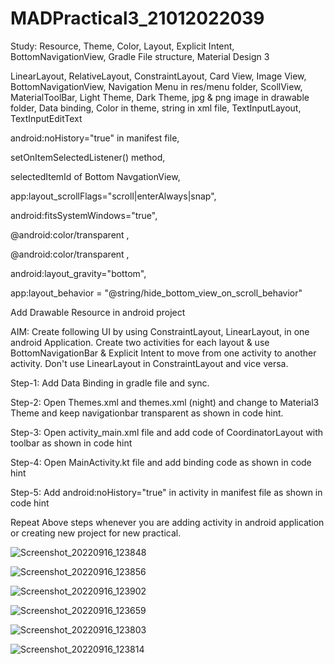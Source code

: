 # MADPractical3_21012022039

Study: Resource, Theme, Color, Layout, Explicit Intent, BottomNavigationView, Gradle File structure, Material Design 3

LinearLayout, RelativeLayout, ConstraintLayout, Card View, Image View, BottomNavigationView, Navigation Menu in res/menu folder, ScollView, MaterialToolBar, Light Theme, Dark Theme, jpg & png image in drawable folder, Data binding, Color in theme, string in xml file, TextInputLayout, TextInputEditText

android:noHistory="true" in manifest file,

setOnItemSelectedListener() method,

selectedItemId of Bottom NavgationView,

app:layout_scrollFlags="scroll|enterAlways|snap",

android:fitsSystemWindows="true",

<item name= "android:navigationBarColor" > @android:color/transparent </item>,

<item name= "android:statusBarColor" > @android:color/transparent </item>,

android:layout_gravity="bottom",

app:layout_behavior = "@string/hide_bottom_view_on_scroll_behavior"

Add Drawable Resource in android project

AIM: Create following UI by using ConstraintLayout, LinearLayout, in one android Application. Create two activities for each layout & use BottomNavigationBar & Explicit Intent to move from one activity to another activity. Don't use LinearLayout in ConstraintLayout and vice versa.

Step-1: Add Data Binding in gradle file and sync.

Step-2: Open Themes.xml and themes.xml (night) and change to Material3 Theme and keep navigationbar transparent as shown in code hint.

Step-3: Open activity_main.xml file and add code of CoordinatorLayout with toolbar as shown in code hint

Step-4: Open MainActivity.kt file and add binding code as shown in code hint

Step-5: Add android:noHistory="true" in activity in manifest file as shown in code hint

Repeat Above steps whenever you are adding activity in android application or creating new project for new practical.


![Screenshot_20220916_123848](https://user-images.githubusercontent.com/110646988/190580221-8d4ca688-4e15-4049-bf89-16d954b3d0e0.png)


![Screenshot_20220916_123856](https://user-images.githubusercontent.com/110646988/190580239-63c6d8a5-3840-48c9-bc97-5a052c33725c.png)


![Screenshot_20220916_123902](https://user-images.githubusercontent.com/110646988/190580252-214ac5b7-1159-486d-8aa4-0829f69c2f72.png)



![Screenshot_20220916_123659](https://user-images.githubusercontent.com/110646988/190580275-9f97e928-7822-4a8e-a54b-73b9005ac666.png)


![Screenshot_20220916_123803](https://user-images.githubusercontent.com/110646988/190580291-f05b3507-1538-4f3b-9bae-fb7c0a7c2420.png)


![Screenshot_20220916_123814](https://user-images.githubusercontent.com/110646988/190580303-0d26853d-4060-4847-b4ce-4ebc07316852.png)
